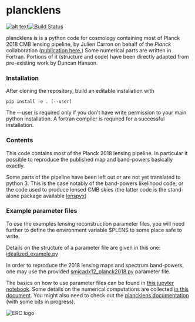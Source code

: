 # plancklens

[![alt text](https://readthedocs.org/projects/plancklens/badge/?version=latest)](https://plancklens.readthedocs.io/en/latest)[![Build Status](https://travis-ci.com/carronj/plancklens.svg?branch=master)](https://travis-ci.com/carronj/plancklens)

plancklens is is a python code for cosmology containing most of Planck 2018 CMB lensing pipeline, by Julien Carron on behalf of the *Planck* collaboration ([publication here.](https://arxiv.org/abs/1807.06210))
Some numerical parts are written in Fortran. Portions of it (structure and code) have been directly adapted from pre-existing work by Duncan Hanson.

### Installation

After cloning the repository, build an editable installation with
    
    pip install -e . [--user]

The –-user is required only if you don’t have write permission to your main python installation. A fortran compiler is required for a successful installation.

### Contents

This code contains most of the Planck 2018 lensing pipeline. In particular it possible to reproduce the published map and band-powers basically exactly. 

Some parts of the pipeline have been left out or are not yet translated to python 3. This is the case notably of the band-powers likelihood code, or the code used to produce lensed CMB skies (the latter code is the stand-alone package available [lenspyx](https://github.com/carronj/lenspyx))

### Example parameter files

To use the examples lensing reconstruction parameter files, you will need further to define the environment variable $PLENS to some place safe to write.
    
Details on the structure of a parameter file are given in this one: [idealized_example.py](params/idealized_example.py)

In order to reproduce the 2018 lensing maps and spectrum band-powers, one may use the provided [smicadx12_planck2018.py](params/smicadx12_planck2018.py) parameter file.


The basics on how to use parameter files can be found in [this jupyter notebook](examples/lensingrec_quickstart.ipynb).
Some details on the numerical computations are collected [in this document](supplement.pdf).
You might also need to check out the [plancklens documentation](https://plancklens.readthedocs.io/en/latest) (with some bits in progress).


![ERC logo](https://erc.europa.eu/sites/default/files/content/erc_banner-vertical.jpg)
